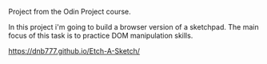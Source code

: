 Project from the Odin Project course.

In this project i'm going to build a browser version of a sketchpad.
The main focus of this task is to practice DOM manipulation skills.


https://dnb777.github.io/Etch-A-Sketch/